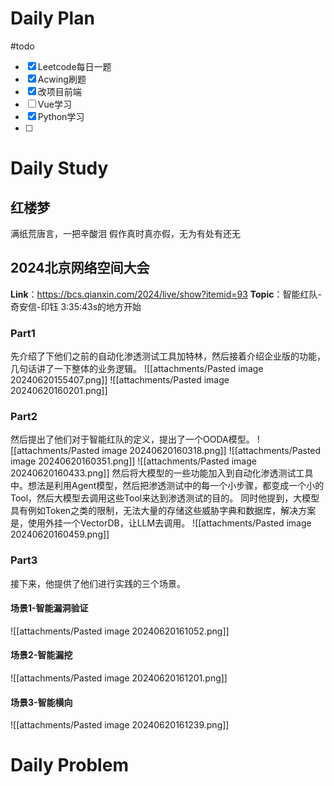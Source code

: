 # Daily Plan
#todo
- [x] Leetcode每日一题
- [x] Acwing刷题
- [x] 改项目前端
- [ ] Vue学习
- [x] Python学习
- [ ] 
# Daily Study
## 红楼梦
满纸荒唐言，一把辛酸泪
假作真时真亦假，无为有处有还无
## 2024北京网络空间大会
**Link**：https://bcs.qianxin.com/2024/live/show?itemid=93
**Topic**：智能红队-奇安信-印钰
3:35:43s的地方开始
### Part1
先介绍了下他们之前的自动化渗透测试工具加特林，然后接着介绍企业版的功能，几句话讲了一下整体的业务逻辑。
![[attachments/Pasted image 20240620155407.png]]
![[attachments/Pasted image 20240620160201.png]]
### Part2
然后提出了他们对于智能红队的定义，提出了一个OODA模型。
![[attachments/Pasted image 20240620160318.png]]
![[attachments/Pasted image 20240620160351.png]]
![[attachments/Pasted image 20240620160433.png]]
然后将大模型的一些功能加入到自动化渗透测试工具中。想法是利用Agent模型，然后把渗透测试中的每一个小步骤，都变成一个小的Tool，然后大模型去调用这些Tool来达到渗透测试的目的。
同时他提到，大模型具有例如Token之类的限制，无法大量的存储这些威胁字典和数据库，解决方案是，使用外挂一个VectorDB，让LLM去调用。
![[attachments/Pasted image 20240620160459.png]]
### Part3
接下来，他提供了他们进行实践的三个场景。
#### 场景1-智能漏洞验证
![[attachments/Pasted image 20240620161052.png]]
#### 场景2-智能漏挖
![[attachments/Pasted image 20240620161201.png]]
#### 场景3-智能横向
![[attachments/Pasted image 20240620161239.png]]
# Daily Problem